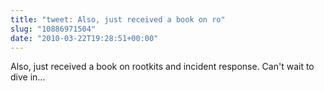 ```yaml
---
title: "tweet: Also, just received a book on ro"
slug: "10886971504"
date: "2010-03-22T19:28:51+00:00"
---
```

Also, just received a book on rootkits and incident response. Can't wait to dive in...